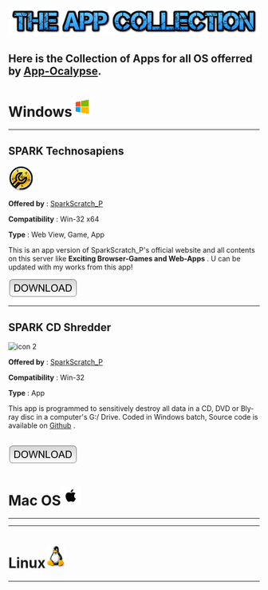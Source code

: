 

![i](https://raw.githubusercontent.com/App-ocalypse/App-ocalypse/gh-pages/cooltext375090719842647.png)


Here is the Collection of Apps for all OS offerred by [App-Ocalypse](https://app-ocalypse.github.io/App-ocalypse/).
---

# Windows<img src="https://raw.githubusercontent.com/App-ocalypse/Appbox/gh-pages/win.png" width="40"/>
---
## SPARK Technosapiens
<img src="https://raw.githubusercontent.com/App-ocalypse/App-ocalypse/gh-pages/SPARK%20icon.jpg" alt="icon 1" width="50"/> 

**Offered by** : [SparkScratch_P](https://github.com/SparkScratch-P) 

 **Compatibility** : Win-32 x64
 
**Type** : Web View, Game, App

 This is an app version of SparkScratch_P's official website and all contents on this server like **Exciting Browser-Games and Web-Apps** . U can be updated with my works from this app!
 
  [![download](https://raw.githubusercontent.com/App-ocalypse/App-ocalypse/gh-pages/download_btn.png)](https://drive.google.com/file/d/1TciFiOoneijTFMtjfBM7Nekzx1i9M5Gj/view?usp=sharing)

 ---
 
## SPARK CD Shredder
<img src="https://raw.githubusercontent.com/SparkScratch-P/Disc-Shredder/main/CD-Shredder.ico" alt="icon 2" width="50"/> 

**Offered by** : [SparkScratch_P](https://github.com/SparkScratch-P)

 **Compatibility** : Win-32 
 
**Type** : App

 This app is programmed to sensitively destroy all data in a CD, DVD or Bly-ray disc in a computer's G:/ Drive. Coded in Windows batch, Source code is available on [Github](https://github.com/SparkScratch-P/SPARK-CD-SHredder) .
 
  [![download](https://raw.githubusercontent.com/App-ocalypse/App-ocalypse/gh-pages/download_btn.png)](https://raw.githubusercontent.com/SparkScratch-P/Disc-Shredder/main/SPARK%20CD%20Shredder.exe)
---
# Mac OS<img src="https://github.com/App-ocalypse/Appbox/blob/gh-pages/MAc.png?raw=true" width="40"/>
---
---
# Linux<img src="https://github.com/App-ocalypse/Appbox/blob/gh-pages/linux.png?raw=true" width="40"/>
---
